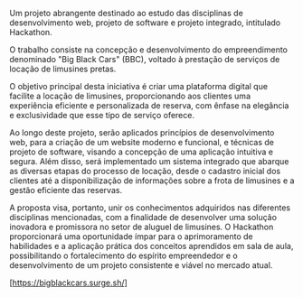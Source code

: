 Um projeto abrangente destinado ao estudo das disciplinas de desenvolvimento web, projeto de software e projeto integrado, intitulado Hackathon.

O trabalho consiste na concepção e desenvolvimento do empreendimento denominado "Big Black Cars" (BBC), voltado à prestação de serviços de locação de limusines pretas.

O objetivo principal desta iniciativa é criar uma plataforma digital que facilite a locação de limusines, proporcionando aos clientes uma experiência eficiente e personalizada de reserva, com ênfase na elegância e exclusividade que esse tipo de serviço oferece.

Ao longo deste projeto, serão aplicados princípios de desenvolvimento web, para a criação de um website moderno e funcional, e técnicas de projeto de software, visando a concepção de uma aplicação intuitiva e segura. Além disso, será implementado um sistema integrado que abarque as diversas etapas do processo de locação, desde o cadastro inicial dos clientes até a disponibilização de informações sobre a frota de limusines e a gestão eficiente das reservas.

A proposta visa, portanto, unir os conhecimentos adquiridos nas diferentes disciplinas mencionadas, com a finalidade de desenvolver uma solução inovadora e promissora no setor de aluguel de limusines. O Hackathon proporcionará uma oportunidade ímpar para o aprimoramento de habilidades e a aplicação prática dos conceitos aprendidos em sala de aula, possibilitando o fortalecimento do espírito empreendedor e o desenvolvimento de um projeto consistente e viável no mercado atual.

[https://bigblackcars.surge.sh/]
